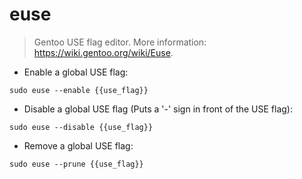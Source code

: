 # euse

> Gentoo USE flag editor.
> More information: <https://wiki.gentoo.org/wiki/Euse>.

- Enable a global USE flag:

`sudo euse --enable {{use_flag}}`

- Disable a global USE flag (Puts a '-' sign in front of the USE flag):

`sudo euse --disable {{use_flag}}`

- Remove a global USE flag:

`sudo euse --prune {{use_flag}}`
